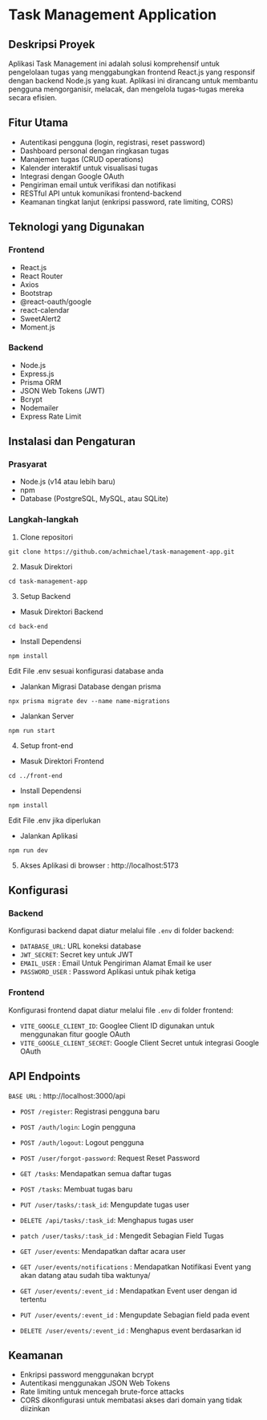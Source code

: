 # Task Management Application

## Deskripsi Proyek

Aplikasi Task Management ini adalah solusi komprehensif untuk pengelolaan tugas yang menggabungkan frontend React.js yang responsif dengan backend Node.js yang kuat. Aplikasi ini dirancang untuk membantu pengguna mengorganisir, melacak, dan mengelola tugas-tugas mereka secara efisien.

## Fitur Utama

- Autentikasi pengguna (login, registrasi, reset password)
- Dashboard personal dengan ringkasan tugas
- Manajemen tugas (CRUD operations)
- Kalender interaktif untuk visualisasi tugas
- Integrasi dengan Google OAuth
- Pengiriman email untuk verifikasi dan notifikasi
- RESTful API untuk komunikasi frontend-backend
- Keamanan tingkat lanjut (enkripsi password, rate limiting, CORS)

## Teknologi yang Digunakan

### Frontend
- React.js
- React Router
- Axios
- Bootstrap
- @react-oauth/google
- react-calendar
- SweetAlert2
- Moment.js

### Backend
- Node.js
- Express.js
- Prisma ORM
- JSON Web Tokens (JWT)
- Bcrypt
- Nodemailer
- Express Rate Limit

## Instalasi dan Pengaturan

### Prasyarat
- Node.js (v14 atau lebih baru)
- npm
- Database (PostgreSQL, MySQL, atau SQLite)

### Langkah-langkah

1. Clone repositori

```
git clone https://github.com/achmichael/task-management-app.git
```

2. Masuk Direktori

```
cd task-management-app
```

3. Setup Backend

- Masuk Direktori Backend

```
cd back-end
```
- Install Dependensi

```
npm install
```

Edit File .env sesuai konfigurasi database anda

- Jalankan Migrasi Database dengan prisma

```
npx prisma migrate dev --name name-migrations
```

- Jalankan Server

```
npm run start
```

4. Setup front-end

- Masuk Direktori Frontend

```
cd ../front-end
```

- Install Dependensi

```
npm install
```

Edit File .env jika diperlukan

- Jalankan Aplikasi

```
npm run dev
```

5. Akses Aplikasi di browser : http://localhost:5173

## Konfigurasi

### Backend
Konfigurasi backend dapat diatur melalui file `.env` di folder backend:
- `DATABASE_URL`: URL koneksi database
- `JWT_SECRET`: Secret key untuk JWT
- `EMAIL_USER` : Email Untuk Pengiriman Alamat Email ke user
- `PASSWORD_USER` : Password Aplikasi untuk pihak ketiga

### Frontend
Konfigurasi frontend dapat diatur melalui file `.env` di folder frontend:
- `VITE_GOOGLE_CLIENT_ID`: Googlee Client ID digunakan untuk menggunakan fitur google OAuth 
- `VITE_GOOGLE_CLIENT_SECRET`: Google Client Secret untuk integrasi Google OAuth

## API Endpoints
`BASE URL` : http://localhost:3000/api
- `POST /register`: Registrasi pengguna baru
- `POST /auth/login`: Login pengguna
- `POST /auth/logout`: Logout pengguna
- `POST /user/forgot-password`: Request Reset Password
- `GET /tasks`: Mendapatkan semua daftar tugas
- `POST /tasks`: Membuat tugas baru
- `PUT /user/tasks/:task_id`: Mengupdate tugas user
- `DELETE /api/tasks/:task_id`: Menghapus tugas user
- `patch /user/tasks/:task_id` : Mengedit Sebagian Field Tugas

- `GET /user/events`: Mendapatkan daftar acara user

- `GET /user/events/notifications` : Mendapatkan Notifikasi Event yang akan datang atau sudah tiba waktunya/

- `GET /user/events/:event_id` : Mendapatkan Event user dengan id tertentu

- `PUT /user/events/:event_id` : Mengupdate Sebagian field pada event

-  `DELETE /user/events/:event_id` : Menghapus event berdasarkan id

## Keamanan

- Enkripsi password menggunakan bcrypt
- Autentikasi menggunakan JSON Web Tokens
- Rate limiting untuk mencegah brute-force attacks
- CORS dikonfigurasi untuk membatasi akses dari domain yang tidak diizinkan